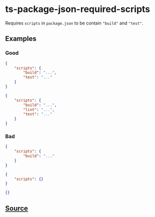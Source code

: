 # ts-package-json-required-scripts

Requires `scripts` in `package.json` to be contain `"build"` and `"test"`.

## Examples

### Good

```json
{
    "scripts": {
        "build": "...",
        "test": "..."
    }
}
```

```json
{
    "scripts": {
        "build": "...",
        "lint": "...",
        "test": "..."
    }
}
```

### Bad

```json
{
    "scripts": {
        "build": "..."
    }
}
```

```json
{
    "scripts": {}
}
```

```json
{}
```

## [Source](https://azuresdkspecs.z5.web.core.windows.net/TypeScriptSpec.html#ts-package-json-required-scripts)
